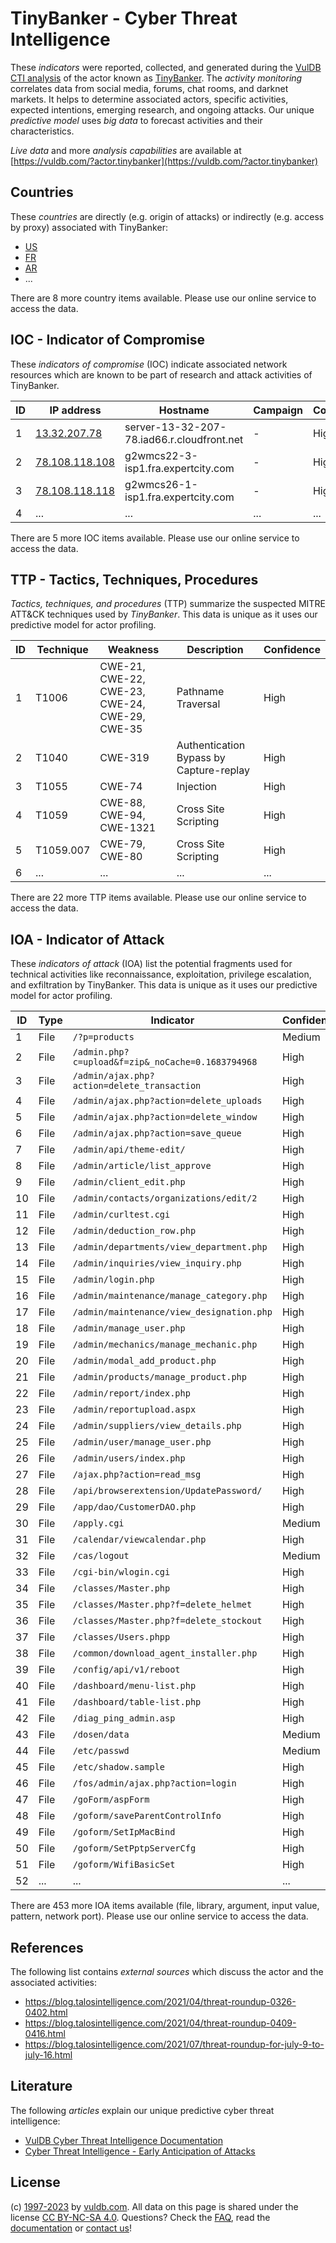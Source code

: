 # TinyBanker - Cyber Threat Intelligence

These _indicators_ were reported, collected, and generated during the [VulDB CTI analysis](https://vuldb.com/?kb.cti) of the actor known as [TinyBanker](https://vuldb.com/?actor.tinybanker). The _activity monitoring_ correlates data from social media, forums, chat rooms, and darknet markets. It helps to determine associated actors, specific activities, expected intentions, emerging research, and ongoing attacks. Our unique _predictive model_ uses _big data_ to forecast activities and their characteristics.

_Live data_ and more _analysis capabilities_ are available at [https://vuldb.com/?actor.tinybanker](https://vuldb.com/?actor.tinybanker)

## Countries

These _countries_ are directly (e.g. origin of attacks) or indirectly (e.g. access by proxy) associated with TinyBanker:

* [US](https://vuldb.com/?country.us)
* [FR](https://vuldb.com/?country.fr)
* [AR](https://vuldb.com/?country.ar)
* ...

There are 8 more country items available. Please use our online service to access the data.

## IOC - Indicator of Compromise

These _indicators of compromise_ (IOC) indicate associated network resources which are known to be part of research and attack activities of TinyBanker.

ID | IP address | Hostname | Campaign | Confidence
-- | ---------- | -------- | -------- | ----------
1 | [13.32.207.78](https://vuldb.com/?ip.13.32.207.78) | server-13-32-207-78.iad66.r.cloudfront.net | - | High
2 | [78.108.118.108](https://vuldb.com/?ip.78.108.118.108) | g2wmcs22-3-isp1.fra.expertcity.com | - | High
3 | [78.108.118.118](https://vuldb.com/?ip.78.108.118.118) | g2wmcs26-1-isp1.fra.expertcity.com | - | High
4 | ... | ... | ... | ...

There are 5 more IOC items available. Please use our online service to access the data.

## TTP - Tactics, Techniques, Procedures

_Tactics, techniques, and procedures_ (TTP) summarize the suspected MITRE ATT&CK techniques used by _TinyBanker_. This data is unique as it uses our predictive model for actor profiling.

ID | Technique | Weakness | Description | Confidence
-- | --------- | -------- | ----------- | ----------
1 | T1006 | CWE-21, CWE-22, CWE-23, CWE-24, CWE-29, CWE-35 | Pathname Traversal | High
2 | T1040 | CWE-319 | Authentication Bypass by Capture-replay | High
3 | T1055 | CWE-74 | Injection | High
4 | T1059 | CWE-88, CWE-94, CWE-1321 | Cross Site Scripting | High
5 | T1059.007 | CWE-79, CWE-80 | Cross Site Scripting | High
6 | ... | ... | ... | ...

There are 22 more TTP items available. Please use our online service to access the data.

## IOA - Indicator of Attack

These _indicators of attack_ (IOA) list the potential fragments used for technical activities like reconnaissance, exploitation, privilege escalation, and exfiltration by TinyBanker. This data is unique as it uses our predictive model for actor profiling.

ID | Type | Indicator | Confidence
-- | ---- | --------- | ----------
1 | File | `/?p=products` | Medium
2 | File | `/admin.php?c=upload&f=zip&_noCache=0.1683794968` | High
3 | File | `/admin/ajax.php?action=delete_transaction` | High
4 | File | `/admin/ajax.php?action=delete_uploads` | High
5 | File | `/admin/ajax.php?action=delete_window` | High
6 | File | `/admin/ajax.php?action=save_queue` | High
7 | File | `/admin/api/theme-edit/` | High
8 | File | `/admin/article/list_approve` | High
9 | File | `/admin/client_edit.php` | High
10 | File | `/admin/contacts/organizations/edit/2` | High
11 | File | `/admin/curltest.cgi` | High
12 | File | `/admin/deduction_row.php` | High
13 | File | `/admin/departments/view_department.php` | High
14 | File | `/admin/inquiries/view_inquiry.php` | High
15 | File | `/admin/login.php` | High
16 | File | `/admin/maintenance/manage_category.php` | High
17 | File | `/admin/maintenance/view_designation.php` | High
18 | File | `/admin/manage_user.php` | High
19 | File | `/admin/mechanics/manage_mechanic.php` | High
20 | File | `/admin/modal_add_product.php` | High
21 | File | `/admin/products/manage_product.php` | High
22 | File | `/admin/report/index.php` | High
23 | File | `/admin/reportupload.aspx` | High
24 | File | `/admin/suppliers/view_details.php` | High
25 | File | `/admin/user/manage_user.php` | High
26 | File | `/admin/users/index.php` | High
27 | File | `/ajax.php?action=read_msg` | High
28 | File | `/api/browserextension/UpdatePassword/` | High
29 | File | `/app/dao/CustomerDAO.php` | High
30 | File | `/apply.cgi` | Medium
31 | File | `/calendar/viewcalendar.php` | High
32 | File | `/cas/logout` | Medium
33 | File | `/cgi-bin/wlogin.cgi` | High
34 | File | `/classes/Master.php` | High
35 | File | `/classes/Master.php?f=delete_helmet` | High
36 | File | `/classes/Master.php?f=delete_stockout` | High
37 | File | `/classes/Users.phpp` | High
38 | File | `/common/download_agent_installer.php` | High
39 | File | `/config/api/v1/reboot` | High
40 | File | `/dashboard/menu-list.php` | High
41 | File | `/dashboard/table-list.php` | High
42 | File | `/diag_ping_admin.asp` | High
43 | File | `/dosen/data` | Medium
44 | File | `/etc/passwd` | Medium
45 | File | `/etc/shadow.sample` | High
46 | File | `/fos/admin/ajax.php?action=login` | High
47 | File | `/goForm/aspForm` | High
48 | File | `/goform/saveParentControlInfo` | High
49 | File | `/goform/SetIpMacBind` | High
50 | File | `/goform/SetPptpServerCfg` | High
51 | File | `/goform/WifiBasicSet` | High
52 | ... | ... | ...

There are 453 more IOA items available (file, library, argument, input value, pattern, network port). Please use our online service to access the data.

## References

The following list contains _external sources_ which discuss the actor and the associated activities:

* https://blog.talosintelligence.com/2021/04/threat-roundup-0326-0402.html
* https://blog.talosintelligence.com/2021/04/threat-roundup-0409-0416.html
* https://blog.talosintelligence.com/2021/07/threat-roundup-for-july-9-to-july-16.html

## Literature

The following _articles_ explain our unique predictive cyber threat intelligence:

* [VulDB Cyber Threat Intelligence Documentation](https://vuldb.com/?kb.cti)
* [Cyber Threat Intelligence - Early Anticipation of Attacks](https://www.scip.ch/en/?labs.20201022)

## License

(c) [1997-2023](https://vuldb.com/?kb.changelog) by [vuldb.com](https://vuldb.com/?kb.about). All data on this page is shared under the license [CC BY-NC-SA 4.0](https://creativecommons.org/licenses/by-nc-sa/4.0/). Questions? Check the [FAQ](https://vuldb.com/?kb.faq), read the [documentation](https://vuldb.com/?kb) or [contact us](https://vuldb.com/?contact)!
